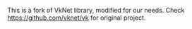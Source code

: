 This is a fork of VkNet library, modified for our needs. Check https://github.com/vknet/vk for original project.